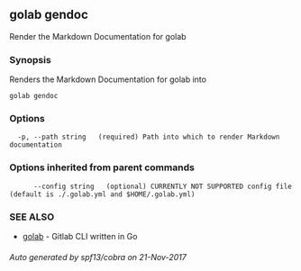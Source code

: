 ## golab gendoc

Render the Markdown Documentation for golab

### Synopsis


Renders the Markdown Documentation for golab into <PATH>

```
golab gendoc
```

### Options

```
  -p, --path string   (required) Path into which to render Markdown documentation
```

### Options inherited from parent commands

```
      --config string   (optional) CURRENTLY NOT SUPPORTED config file (default is ./.golab.yml and $HOME/.golab.yml)
```

### SEE ALSO
* [golab](golab.md)	 - Gitlab CLI written in Go

###### Auto generated by spf13/cobra on 21-Nov-2017

